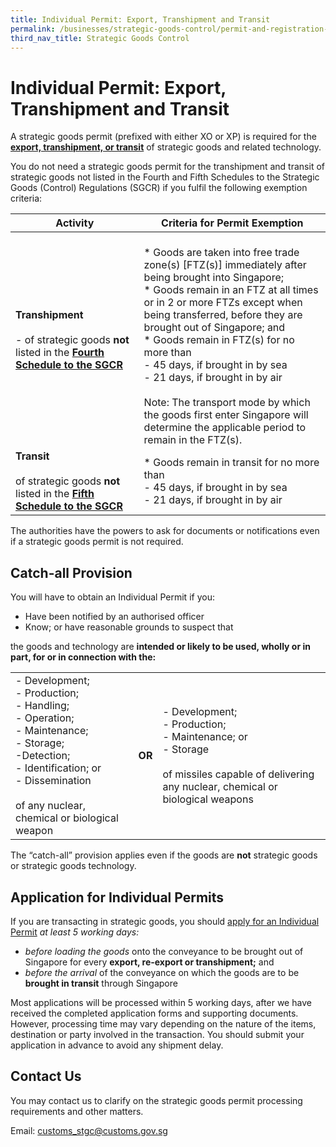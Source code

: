 ```yaml
---
title: Individual Permit: Export, Transhipment and Transit
permalink: /businesses/strategic-goods-control/permit-and-registration-requirements/individual-permit-export-transhipment-and-transit
third_nav_title: Strategic Goods Control
---
```


# Individual Permit: Export, Transhipment and Transit

A strategic goods permit (prefixed with either XO or XP) is required for the  **[export, transhipment, or transit](https://www.customs.gov.sg/businesses/strategic-goods-control/overview/scope-of-control)** of strategic goods and related technology.

You do not need a strategic goods permit for the transhipment and transit of strategic goods not listed in the Fourth and Fifth Schedules to the Strategic Goods (Control) Regulations (SGCR) if you fulfil the following exemption criteria:


| Activity | Criteria for Permit Exemption |
|--|--|
| **Transhipment** <br><br> - of strategic goods **not** listed in the [**Fourth Schedule to the SGCR**](https://sso.agc.gov.sg/SL/300-RG1?DocDate=20180904#Sc4-XX-Sc4-) | <br> * Goods are taken into free trade zone(s) [FTZ(s)] immediately after being brought into Singapore; <br> * Goods remain in an FTZ at all times or in 2 or more FTZs except when being transferred, before they are brought out of Singapore; and <br> * Goods remain in FTZ(s) for no more than <br>   -   45 days, if brought in by sea  <br>   -   21 days, if brought in by air <br><br> Note: The transport mode by which the goods first enter Singapore will determine the applicable period to remain in the FTZ(s). |
| **Transit** <br><br> of strategic goods **not** listed in the [**Fifth Schedule to the SGCR**](https://sso.agc.gov.sg/SL/300-RG1?DocDate=20180904#Sc5-) | * Goods remain in transit for no more than <br>   -  45 days, if brought in by sea <br>   -  21 days, if brought in by air |

The authorities have the powers to ask for documents or notifications even if a strategic goods permit is not required.

## Catch-all Provision

You will have to obtain an Individual Permit if you:

-   Have been notified by an authorised officer
-   Know; or have reasonable grounds to suspect that

the goods and technology are  **intended or likely to be used, wholly or in part, for or in connection with the:**

|  |  |  |
|---|---|---|
| - Development;  <br> - Production;  <br> - Handling;  <br> - Operation;  <br> -  Maintenance; <br> - Storage;  <br> -Detection;  <br> - Identification; or  <br> -  Dissemination <br><br> of any nuclear, chemical or biological weapon | **OR** | - Development; <br> - Production; <br> - Maintenance; or <br> - Storage <br><br> of missiles capable of delivering any nuclear, chemical or biological weapons |
The “catch-all” provision applies even if the goods are  **not**  strategic goods or strategic goods technology.

## Application for Individual Permits

If you are transacting in strategic goods, you should  [apply for an Individual Permit](https://www.customs.gov.sg/-/media/cus/files/business/strategic-goods-control/tn4-1proceduresforstspermits.pdf?la=en&hash=0E4E92A6B986580AB1E7E2884EDB217EA68E9494)  _at least 5 working days:_

-   _before loading the goods_  onto the conveyance to be brought out of Singapore for every  **export, re-export or transhipment;**  and
-   _before the arrival_ of  the conveyance on which the goods are to be  **brought in transit**  through Singapore

Most applications will be processed within 5 working days, after we have received the completed application forms and supporting documents. However, processing time may vary depending on the nature of the items, destination or party involved in the transaction. You should submit your application in advance to avoid any shipment delay.

## Contact Us

You may contact us to clarify on the strategic goods permit processing requirements and other matters.

Email:  [customs_stgc@customs.gov.sg](mailto:customs_stgc@customs.gov.sg)
